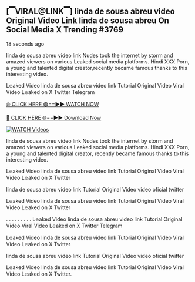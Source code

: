 ## [▔VIRAL@LINK▔] linda de sousa abreu video Original Video Link linda de sousa abreu On Social Media X Trending #3769

18 seconds ago

linda de sousa abreu video link Nudes took the internet by storm and amazed viewers on various Leaked social media platforms. Hindi XXX Porn, a young and talented digital creator,recently became famous thanks to this interesting video.

L𝚎aked Video linda de sousa abreu video link Tutorial Original Video Viral Video L𝚎aked on X Twitter Telegram

[🌐 CLICK HERE 🟢==►► WATCH NOW](https://dekho-ki-hoy-07-2k25.blogspot.com/2025/01/viral-tv.html)

[🔴 CLICK HERE 🌐==►► Download Now](https://dekho-ki-hoy-07-2k25.blogspot.com/2025/01/viral-tv.html)

[![WATCH Videos](https://i.imgur.com/PlrYii1.png)](https://dekho-ki-hoy-07-2k25.blogspot.com/2025/01/viral-tv.html)

linda de sousa abreu video link Nudes took the internet by storm and amazed viewers on various Leaked social media platforms. Hindi XXX Porn, a young and talented digital creator, recently became famous thanks to this interesting video.

L𝚎aked Video linda de sousa abreu video link Tutorial Original Video Viral Video L𝚎aked on X Twitter

linda de sousa abreu video link Tutorial Original Video video oficial twitter

L𝚎aked Video linda de sousa abreu video link Tutorial Original Video Viral Video L𝚎aked on X Twitter

. . . . . . . . . L𝚎aked Video linda de sousa abreu video link Tutorial Original Video Viral Video L𝚎aked on X Twitter Telegram

L𝚎aked Video linda de sousa abreu video link Tutorial Original Video Viral Video L𝚎aked on X Twitter

linda de sousa abreu video link Tutorial Original Video video oficial twitter

L𝚎aked Video linda de sousa abreu video link Tutorial Original Video Viral Video L𝚎aked on X Twitter.